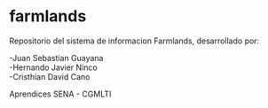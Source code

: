 # farmlands
Repositorio del sistema de informacion Farmlands, desarrollado por:

-Juan Sebastian Guayana <br>
-Hernando Javier Ninco<br>
-Cristhian David Cano

Aprendices SENA - CGMLTI
